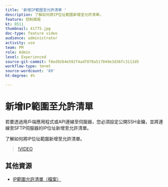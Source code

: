 ```yaml
---
title: '新增IP範圍至允許清單 '
description: 了解如何將IP位址範圍新增至允許清單。
feature: 控制面板
kt: 8511
thumbnail: 41775.jpg
doc-type: feature video
audience: administrator
activity: use
team: PM
role: Admin
level: Experienced
source-git-commit: f8ed9264e592f4adf070a517049e3d36fc3112d5
workflow-type: tm+mt
source-wordcount: '89'
ht-degree: 4%

---
```


# 新增IP範圍至允許清單

若要透過用戶端應用程式或API連線至伺服器，您必須設定公開SSH金鑰，並將連線至SFTP伺服器的IP位址新增至允許清單。

了解如何將IP位址範圍新增至允許清單。

>[!VIDEO](https://video.tv.adobe.com/v/41775?quality=12)

## 其他資源

* [IP範圍允許清單（檔案）](https://experienceleague.adobe.com/docs/control-panel/using/sftp-management/ip-range-allow-listing.html)
